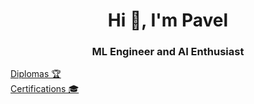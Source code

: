 <h1 align="center">Hi 👋, I'm Pavel</h1>
<h3 align="center">ML Engineer and AI Enthusiast</h3>

[Diplomas 🏆](https://mekhnin.github.io)
<br>
[Certifications 🎓](https://mekhnin.github.io/certifications)

